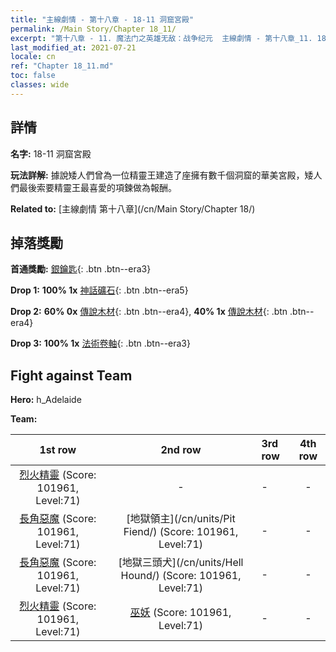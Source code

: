 ```yaml
---
title: "主線劇情 - 第十八章 - 18-11 洞窟宮殿"
permalink: /Main Story/Chapter 18_11/
excerpt: "第十八章 - 11. 魔法门之英雄无敌：战争纪元  主線劇情 - 第十八章_11. 18-11 洞窟宮殿"
last_modified_at: 2021-07-21
locale: cn
ref: "Chapter 18_11.md"
toc: false
classes: wide
---
```


## 詳情

 **名字:** 18-11 洞窟宮殿

 **玩法詳解:** 據說矮人們曾為一位精靈王建造了座擁有數千個洞窟的華美宮殿，矮人們最後索要精靈王最喜愛的項鍊做為報酬。

 **Related to:** [主線劇情 第十八章](/cn/Main Story/Chapter 18/)

## 掉落獎勵

 **首通獎勵:** [銀鑰匙](/cn/Items/con_693/){: .btn .btn--era3}

 **Drop 1:** **100% 1x** [神話礦石](/cn/Items/mat_61/){: .btn .btn--era5}

 **Drop 2:** **60% 0x** [傳說木材](/cn/Items/mat_55/){: .btn .btn--era4}, **40% 1x** [傳說木材](/cn/Items/mat_55/){: .btn .btn--era4}

 **Drop 3:** **100% 1x** [法術卷軸](/cn/Items/con_694/){: .btn .btn--era3}


## Fight against Team
 **Hero:** h_Adelaide

 **Team:**


  | 1st row | 2nd row | 3rd row | 4th row |
  |:----:|:----:|:----|:----:|
  | [烈火精靈](/cn/units/Efreeti/) (Score: 101961, Level:71)  | - | - | - |
  | [長角惡魔](/cn/units/Demon/) (Score: 101961, Level:71)  | [地獄領主](/cn/units/Pit Fiend/) (Score: 101961, Level:71)  | - | - |
  | [長角惡魔](/cn/units/Demon/) (Score: 101961, Level:71)  | [地獄三頭犬](/cn/units/Hell Hound/) (Score: 101961, Level:71)  | - | - |
  | [烈火精靈](/cn/units/Efreeti/) (Score: 101961, Level:71)  | [巫妖](/cn/units/Lich/) (Score: 101961, Level:71)  | - | - |


